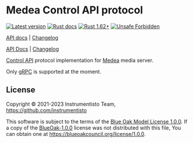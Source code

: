 Medea Control API protocol
==========================

[![Latest version](https://img.shields.io/crates/v/medea-control-api-proto "Latest version")](https://crates.io/crates/medea-control-api-proto)
[![Rust docs](https://docs.rs/medea-control-api-proto/badge.svg "Rust docs")](https://docs.rs/medea-control-api-proto)
[![Rust 1.62+](https://img.shields.io/badge/rustc-1.62+-lightgray.svg "Rust 1.62+")](https://blog.rust-lang.org/2022/06/30/Rust-1.62.0.html)
[![Unsafe Forbidden](https://img.shields.io/badge/unsafe-forbidden-success.svg "Unsafe forbidden")](https://github.com/rust-secure-code/safety-dance)

[API docs](https://docs.rs/medea-client-api-proto) |
[Changelog](https://github.com/instrumentisto/medea-jason/blob/master/proto/client-api/CHANGELOG.md)

[API Docs](https://docs.rs/medea-control-api-proto) |
[Changelog](https://github.com/instrumentisto/medea-jason/blob/master/proto/control-api/CHANGELOG.md)

[Control API] protocol implementation for [Medea] media server.

Only [gRPC] is supported at the moment.




## License

Copyright © 2021-2023 Instrumentisto Team, <https://github.com/instrumentisto>

This software is subject to the terms of the [Blue Oak Model License 1.0.0](https://github.com/instrumentisto/medea-jason/blob/master/proto/control-api/LICENSE.md). If a copy of the [BlueOak-1.0.0](https://spdx.org/licenses/BlueOak-1.0.0.html) license was not distributed with this file, You can obtain one at <https://blueoakcouncil.org/license/1.0.0>.




[Control API]: https://github.com/instrumentisto/medea/blob/master/docs/rfc/0001-control-api.md
[gRPC]: https://grpc.io
[Medea]: https://github.com/instrumentisto/medea

